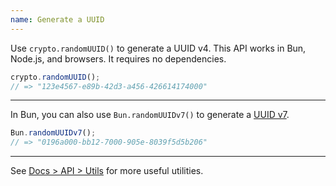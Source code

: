 ```yaml
---
name: Generate a UUID
---
```


Use `crypto.randomUUID()` to generate a UUID v4. This API works in Bun, Node.js, and browsers. It requires no dependencies.

```ts
crypto.randomUUID();
// => "123e4567-e89b-42d3-a456-426614174000"
```

---

In Bun, you can also use `Bun.randomUUIDv7()` to generate a [UUID v7](https://www.ietf.org/archive/id/draft-peabody-dispatch-new-uuid-format-01.html).

```ts
Bun.randomUUIDv7();
// => "0196a000-bb12-7000-905e-8039f5d5b206"
```

---

See [Docs > API > Utils](https://bun.com/docs/api/utils) for more useful utilities.
